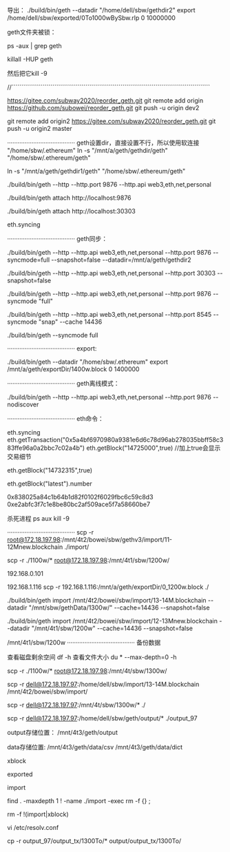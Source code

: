 

导出：
./build/bin/geth --datadir "/home/dell/sbw/gethdir2" export /home/dell/sbw/exported/0To1000wBySbw.rlp 0 10000000


geth文件夹被锁：

ps -aux | grep geth

killall -HUP geth

然后把它kill -9


//``````````````````````````````````````````````````````````````````````````````````````````````````````

https://gitee.com/subway2020/reorder_geth.git
git remote add origin https://github.com/subowei/reorder_geth.git
git push -u origin dev2


git remote add origin2 https://gitee.com/subway2020/reorder_geth.git
git push -u origin2 master


·······································
geth设置dir，直接设置不行，所以使用软连接
"/home/sbw/.ethereum"
ln -s "/mnt/a/geth/gethdir/geth"  "/home/sbw/.ethereum/geth" 

ln -s "/mnt/a/geth/gethdir1/geth"  "/home/sbw/.ethereum/geth" 

./build/bin/geth --http --http.port 9876  --http.api web3,eth,net,personal


./build/bin/geth attach http://localhost:9876

./build/bin/geth attach http://localhost:30303

eth.syncing

·······································
geth同步：

./build/bin/geth --http  --http.api web3,eth,net,personal --http.port 9876 --syncmode=full --snapshot=false --datadir=/mnt/a/geth/gethdir2


./build/bin/geth --http  --http.api web3,eth,net,personal --http.port 30303  --snapshot=false 

./build/bin/geth --http  --http.api web3,eth,net,personal --http.port 9876 --syncmode "full"

./build/bin/geth --http  --http.api web3,eth,net,personal --http.port 8545 --syncmode "snap" --cache 14436

./build/bin/geth --syncmode full

·······································
export:

./build/bin/geth --datadir "/home/sbw/.ethereum"  export /mnt/a/geth/exportDir/1400w.block 0 1400000

·······································
geth离线模式：

./build/bin/geth --http  --http.api web3,eth,net,personal --http.port 9876 --nodiscover  

·······································
eth命令：

eth.syncing
eth.getTransaction("0x5a4bf6970980a9381e6d6c78d96ab278035bbff58c383ffe96a0a2bbc7c02a4b")
eth.getBlock("14725000",true)  //加上true会显示交易细节

eth.getBlock("14732315",true) 

eth.getBlock("latest").number

0x838025a84c1b64b1d82f0102f6029fbc6c59c8d3
0xe2abfc3f7c1e8be80bc2af509ace5f7a58660be7




杀死进程
ps aux
kill -9 


·······································
scp -r    root@172.18.197.98:/mnt/4t2/bowei/sbw/gethv3/import/11-12Mnew.blockchain  ./import/

scp -r  ./1100w/*  root@172.18.197.98:/mnt/4t1/sbw/1200w/

192.168.0.101

192.168.1.116
scp -r   192.168.1.116:/mnt/a/geth/exportDir/0_1200w.block  ./




./build/bin/geth import /mnt/4t2/bowei/sbw/import/13-14M.blockchain  --datadir "/mnt/sbw/gethData/1300w/" --cache=14436  --snapshot=false


./build/bin/geth import /mnt/4t2/bowei/sbw/import/12-13Mnew.blockchain  --datadir "/mnt/4t1/sbw/1200w" --cache=14436  --snapshot=false

/mnt/4t1/sbw/1200w
·······································
备份数据


查看磁盘剩余空间
df -h
查看文件大小
du * --max-depth=0 -h


scp -r  ./1100w/*  root@172.18.197.98:/mnt/4t/sbw/1300w/


scp -r  dell@172.18.197.97:/home/dell/sbw/import/13-14M.blockchain  /mnt/4t2/bowei/sbw/import/

scp -r  dell@172.18.197.97:/mnt/4t/sbw/1300w/* ./

scp -r  dell@172.18.197.97:/home/dell/sbw/geth/output/* ./output_97




output存储位置：
/mnt/4t3/geth/output

data存储位置:
/mnt/4t3/geth/data/csv
/mnt/4t3/geth/data/dict


xblock

exported

import

 find . -maxdepth 1 ! -name ./import -exec rm -f {} ;

rm -f !(import|xblock)



vi /etc/resolv.conf



cp -r output_97/output_tx/1300To/* output/output_tx/1300To/